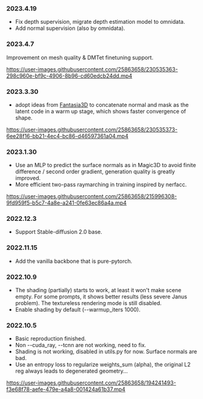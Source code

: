 ### 2023.4.19
* Fix depth supervision, migrate depth estimation model to omnidata.
* Add normal supervision (also by omnidata).

### 2023.4.7
Improvement on mesh quality & DMTet finetuning support.

https://user-images.githubusercontent.com/25863658/230535363-298c960e-bf9c-4906-8b96-cd60edcb24dd.mp4

### 2023.3.30
* adopt ideas from [Fantasia3D](https://fantasia3d.github.io/) to concatenate normal and mask as the latent code in a warm up stage, which shows faster convergence of shape.

https://user-images.githubusercontent.com/25863658/230535373-6ee28f16-bb21-4ec4-bc86-d46597361a04.mp4

### 2023.1.30
* Use an MLP to predict the surface normals as in Magic3D to avoid finite difference / second order gradient, generation quality is greatly improved.
* More efficient two-pass raymarching in training inspired by nerfacc.

https://user-images.githubusercontent.com/25863658/215996308-9fd959f5-b5c7-4a8e-a241-0fe63ec86a4a.mp4

### 2022.12.3
* Support Stable-diffusion 2.0 base.

### 2022.11.15
* Add the vanilla backbone that is pure-pytorch.

### 2022.10.9
* The shading (partially) starts to work, at least it won't make scene empty. For some prompts, it shows better results (less severe Janus problem). The textureless rendering mode is still disabled.
* Enable shading by default (--warmup_iters 1000).

### 2022.10.5
* Basic reproduction finished.
* Non --cuda_ray, --tcnn are not working, need to fix.
* Shading is not working, disabled in utils.py for now. Surface normals are bad.
* Use an entropy loss to regularize weights_sum (alpha), the original L2 reg always leads to degenerated geometry...

https://user-images.githubusercontent.com/25863658/194241493-f3e68f78-aefe-479e-a4a8-001424a61b37.mp4
